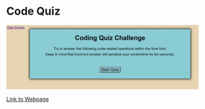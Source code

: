 # Code Quiz

![Screenshot](./assets/CodeQuiz.JPG)

[Link to Webpage](https://karimi65.github.io/code-quiz/)
